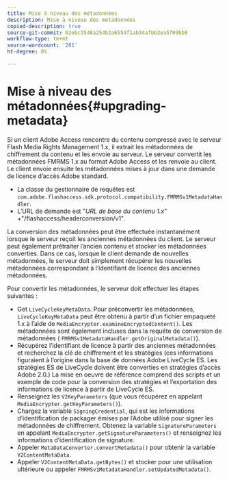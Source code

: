 ```yaml
---
title: Mise à niveau des métadonnées
description: Mise à niveau des métadonnées
copied-description: true
source-git-commit: 02ebc3548a254b2a6554f1ab34afbb3ea5f09bb8
workflow-type: tm+mt
source-wordcount: '281'
ht-degree: 0%

---
```


# Mise à niveau des métadonnées{#upgrading-metadata}

Si un client Adobe Access rencontre du contenu compressé avec le serveur Flash Media Rights Management 1.x, il extrait les métadonnées de chiffrement du contenu et les envoie au serveur. Le serveur convertit les métadonnées FMRMS 1.x au format Adobe Access et les renvoie au client. Le client envoie ensuite les métadonnées mises à jour dans une demande de licence d’accès Adobe standard.

* La classe du gestionnaire de requêtes est `com.adobe.flashaccess.sdk.protocol.compatibility.FMRMSv1MetadataHandler`.
* L’URL de demande est &quot;*URL de base du contenu 1.x*&quot; +&quot;/flashaccess/headerconversion/v1&quot;.

La conversion des métadonnées peut être effectuée instantanément lorsque le serveur reçoit les anciennes métadonnées du client. Le serveur peut également prétraiter l’ancien contenu et stocker les métadonnées converties. Dans ce cas, lorsque le client demande de nouvelles métadonnées, le serveur doit simplement récupérer les nouvelles métadonnées correspondant à l’identifiant de licence des anciennes métadonnées.

Pour convertir les métadonnées, le serveur doit effectuer les étapes suivantes :

* Get `LiveCycleKeyMetaData`. Pour préconvertir les métadonnées, `LiveCycleKeyMetaData` peut être obtenu à partir d’un fichier empaqueté 1.x à l’aide de `MediaEncrypter.examineEncryptedContent()`. Les métadonnées sont également incluses dans la requête de conversion de métadonnées ( `FMRMSv1MetadataHandler.getOriginalMetadata()`).
* Récupérez l’identifiant de licence à partir des anciennes métadonnées et recherchez la clé de chiffrement et les stratégies (ces informations figuraient à l’origine dans la base de données Adobe LiveCycle ES. Les stratégies ES de LiveCycle doivent être converties en stratégies d’accès Adobe 2.0.) La mise en oeuvre de référence comprend des scripts et un exemple de code pour la conversion des stratégies et l’exportation des informations de licence à partir de LiveCycle ES.
* Renseignez les `V2KeyParameters` (que vous récupérez en appelant `MediaEncrypter.getKeyParameters()`).
* Chargez la variable `SigningCredential`, qui est les informations d’identification de packager émises par l’Adobe utilisé pour signer les métadonnées de chiffrement. Obtenez la variable `SignatureParameters` en appelant `MediaEncrypter.getSignatureParameters()` et renseignez les informations d’identification de signature.
* Appeler `MetaDataConverter.convertMetadata()` pour obtenir la variable `V2ContentMetaData`.
* Appeler `V2ContentMetaData.getBytes()` et stocker pour une utilisation ultérieure ou appeler `FMRMSv1MetadataHandler.setUpdatedMetadata()`.
